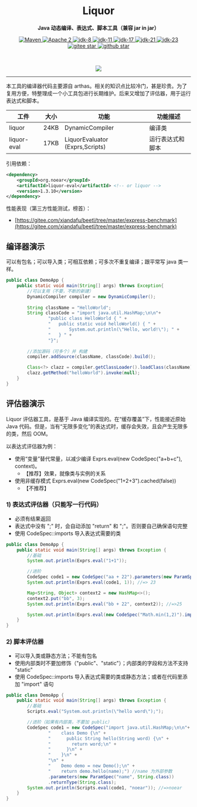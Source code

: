 
<h1 align="center" style="text-align:center;">
Liquor
</h1>
<p align="center">
	<strong>Java 动态编译、表达式、脚本工具（兼容 jar in jar）</strong>
</p>
<p align="center">
    <a target="_blank" href="https://central.sonatype.com/search?q=org.noear%liquor">
        <img src="https://img.shields.io/maven-central/v/org.noear/liquor.svg?label=Maven%20Central" alt="Maven" />
    </a>
    <a target="_blank" href="LICENSE">
		<img src="https://img.shields.io/:License-Apache2-blue.svg" alt="Apache 2" />
	</a>
    <a target="_blank" href="https://www.oracle.com/java/technologies/javase/javase-jdk8-downloads.html">
		<img src="https://img.shields.io/badge/JDK-8-green.svg" alt="jdk-8" />
	</a>
    <a target="_blank" href="https://www.oracle.com/java/technologies/javase/jdk11-archive-downloads.html">
		<img src="https://img.shields.io/badge/JDK-11-green.svg" alt="jdk-11" />
	</a>
    <a target="_blank" href="https://www.oracle.com/java/technologies/javase/jdk17-archive-downloads.html">
		<img src="https://img.shields.io/badge/JDK-17-green.svg" alt="jdk-17" />
	</a>
    <a target="_blank" href="https://www.oracle.com/java/technologies/javase/jdk21-archive-downloads.html">
		<img src="https://img.shields.io/badge/JDK-21-green.svg" alt="jdk-21" />
	</a>
    <a target="_blank" href="https://www.oracle.com/java/technologies/javase/jdk23-archive-downloads.html">
		<img src="https://img.shields.io/badge/JDK-23-green.svg" alt="jdk-23" />
	</a>
    <br />
    <a target="_blank" href='https://gitee.com/noear/liquor/stargazers'>
		<img src='https://gitee.com/noear/liquor/badge/star.svg' alt='gitee star'/>
	</a>
    <a target="_blank" href='https://github.com/noear/liquor/stargazers'>
		<img src="https://img.shields.io/github/stars/noear/liquor.svg?style=flat&logo=github" alt="github star"/>
	</a>
</p>

<br/>
<p align="center">
	<a href="https://jq.qq.com/?_wv=1027&k=kjB5JNiC">
	<img src="https://img.shields.io/badge/QQ交流群-22200020-orange"/></a>
</p>

<hr>


本工具的编译器代码主要源自 arthas。相关的知识点比较冷门，甚是珍贵。为了复用方便，特整理成一个小工具包进行长期维护。后来又增加了评估器，用于运行表达式和脚本。



| 工件             | 大小   | 功能                              | 功能描述     |
|----------------|------|---------------------------------|----------|
| liquor         | 24KB | DynamicCompiler                 | 编译类      |
| liquor-eval    | 17KB | LiquorEvaluator (Exprs,Scripts) | 运行表达式和脚本 |


引用依赖：

```xml
<dependency>
    <groupId>org.noear</groupId>
    <artifactId>liquor-eval</artifactId> <!-- or liquor -->
    <version>1.3.10</version>
</dependency>
```

性能表现（第三方性能测试，榜首）：

* [https://gitee.com/xiandafu/beetl/tree/master/express-benchmark](https://gitee.com/xiandafu/beetl/tree/master/express-benchmark)

## 编译器演示

可以有包名；可以导入类；可相互依赖；可多次不重复编译；跟平常写 java 类一样。

```java
public class DemoApp {
    public static void main(String[] args) throws Exception{
        //可以复用（不要，不断的新建）
        DynamicCompiler compiler = new DynamicCompiler();
        
        String className = "HelloWorld";
        String classCode = "import java.util.HashMap;\n\n"+
                "public class HelloWorld { " +
                "   public static void helloWorld() { " +
                "       System.out.println(\"Hello, world!\"); " +
                "   } " +
                "}";
        
        //添加源码（可多个）并 构建
        compiler.addSource(className, classCode).build();

        Class<?> clazz = compiler.getClassLoader().loadClass(className);
        clazz.getMethod("helloWorld").invoke(null);
    }
}
```

## 评估器演示

Liquor 评估器工具，是基于 Java 编译实现的。在“缓存覆盖”下，性能接近原始 Java 代码。但是，当有“无限多变化”的表达式时，缓存会失效，且会产生无限多的类，然后 OOM。

以表达式评估器为例：

* 使用“变量”替代常量，以减少编译 Exprs.eval(new CodeSpec("a+b+c"), context)。
  * 【推荐】效果，就像类与实例的关系
* 使用非缓存模式 Exprs.eval(new CodeSpec("1+2+3").cached(false))
  * 【不推荐】

### 1) 表达式评估器（只能写一行代码）

* 必须有结果返回
* 表达式中没有 ";" 时，会自动添加 "return" 和 ";"。否则要自己确保语句完整
* 使用 CodeSpec::imports 导入表达式需要的类

```java
public class DemoApp {
    public static void main(String[] args) throws Exception {
        //基础
        System.out.println(Exprs.eval("1+1"));

        //进阶
        CodeSpec code1 = new CodeSpec("aa + 22").parameters(new ParamSpec("aa", Integer.class));
        System.out.println(Exprs.eval(code1, 1)); //=> 23

        Map<String, Object> context2 = new HashMap<>();
        context2.put("bb", 3);
        System.out.println(Exprs.eval("bb + 22", context2)); //=>25

        System.out.println(Exprs.eval(new CodeSpec("Math.min(1,2)").imports(Math.class))); //=>1
    }
}
```

### 2) 脚本评估器

* 可以导入类或静态方法；不能有包名
* 使用内部类时不要加修饰（"public"、"static"）；内部类的字段和方法不支持 "static"
* 使用 CodeSpec::imports 导入表达式需要的类或静态方法；或者在代码里添加 "import" 语句

```java
public class DemoApp {
    public static void main(String[] args) throws Exception {
        //基础
        Scripts.eval("System.out.println(\"hello word\");");

        //进阶（如果有内部类，不要加 public）
        CodeSpec code1 = new CodeSpec("import java.util.HashMap;\n\n"+
                "    class Demo {\n" +
                "      public String hello(String word) {\n" +
                "        return word;\n" +
                "      }\n" +
                "    }\n" +
                "\n" +
                "    Demo demo = new Demo();\n" +
                "    return demo.hello(name);") //name 为外部参数
                .parameters(new ParamSpec("name", String.class))
                .returnType(String.class);
        System.out.println(Scripts.eval(code1, "noear")); //=>noear
    }
}
```
